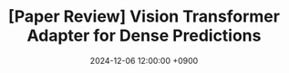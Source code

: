 ---
title: "[Paper Review] Vision Transformer Adapter for Dense Predictions"
date: 2024-12-06 12:00:00 +0900
categories: ["Paper Review", "Multi-modal Learning"]
tags: ["paper review", "vit adapter"]
use_math: true
---